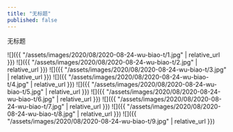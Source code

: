 ```yaml
---
title: "无标题"
published: false
---
```

无标题



![]({{ "/assets/images/2020/08/2020-08-24-wu-biao-t/1.jpg" | relative_url }})
![]({{ "/assets/images/2020/08/2020-08-24-wu-biao-t/2.jpg" | relative_url }})
![]({{ "/assets/images/2020/08/2020-08-24-wu-biao-t/3.jpg" | relative_url }})
![]({{ "/assets/images/2020/08/2020-08-24-wu-biao-t/4.jpg" | relative_url }})
![]({{ "/assets/images/2020/08/2020-08-24-wu-biao-t/5.jpg" | relative_url }})
![]({{ "/assets/images/2020/08/2020-08-24-wu-biao-t/6.jpg" | relative_url }})
![]({{ "/assets/images/2020/08/2020-08-24-wu-biao-t/7.jpg" | relative_url }})
![]({{ "/assets/images/2020/08/2020-08-24-wu-biao-t/8.jpg" | relative_url }})
![]({{ "/assets/images/2020/08/2020-08-24-wu-biao-t/9.jpg" | relative_url }})
